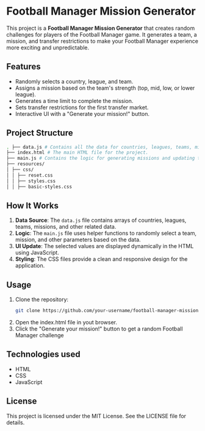 # Football Manager Mission Generator

This project is a **Football Manager Mission Generator** that creates random challenges for players of the Football Manager game. It generates a team, a mission, and transfer restrictions to make your Football Manager experience more exciting and unpredictable.

## Features

- Randomly selects a country, league, and team.
- Assigns a mission based on the team's strength (top, mid, low, or lower league).
- Generates a time limit to complete the mission.
- Sets transfer restrictions for the first transfer market.
- Interactive UI with a "Generate your mission!" button.

## Project Structure

```bash
. ├── data.js # Contains all the data for countries, leagues, teams, missions, etc.
├── index.html # The main HTML file for the project.
├── main.js # Contains the logic for generating missions and updating the UI.
├── resources/
│ ├── css/
│ │ ├── reset.css
│ │ ├── styles.css
│ │ ├── basic-styles.css
```

## How It Works

1. **Data Source**: The `data.js` file contains arrays of countries, leagues, teams, missions, and other related data.
2. **Logic**: The `main.js` file uses helper functions to randomly select a team, mission, and other parameters based on the data.
3. **UI Update**: The selected values are displayed dynamically in the HTML using JavaScript.
4. **Styling**: The CSS files provide a clean and responsive design for the application.

## Usage

1. Clone the repository:
   ```bash
   git clone https://github.com/your-username/football-manager-mission-generator.git
   ```
2. Open the index.html file in yout browser.
3. Click the "Generate your mission!" button to get a random Football Manager challenge

## Technologies used

- HTML
- CSS
- JavaScript

## License

This project is licensed under the MIT License. See the LICENSE file for details.
